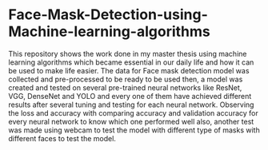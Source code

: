# Face-Mask-Detection-using-Machine-learning-algorithms
This repository shows the work done in my master thesis using machine learning algorithms which became essential in our daily life and how it can be used to make life easier. The data for Face mask detection model was collected and pre-processed to be ready to be used then, a model was created and tested on several pre-trained neural networks like ResNet, VGG, DenseNet and YOLO and every one of them have achieved different results after several tuning and testing for each neural network. Observing the loss and accuracy with comparing accuracy and validation accuracy for every neural network to know which one performed well also, another test was made using webcam to test the model with different type of masks with different faces to test the model.

